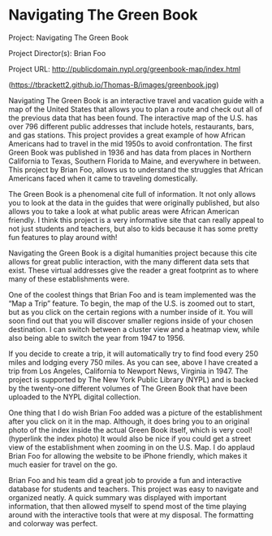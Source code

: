 # Navigating The Green Book

Project: 
Navigating The Green Book

Project Director(s): 
Brian Foo

Project URL: 
http://publicdomain.nypl.org/greenbook-map/index.html

(https://tbrackett2.github.io/Thomas-B/images/greenbook.jpg)

Navigating The Green Book is an interactive travel and vacation guide with a map of the United States that allows you to plan a route and check out all of the previous data that has been found. The interactive map of the U.S. has over 796 different public addresses that include hotels, restaurants, bars, and gas stations. This project provides a great example of how African Americans had to travel in the mid 1950s to avoid confrontation. The first Green Book was published in 1936 and has data from places in Northern California to Texas, Southern Florida to Maine, and everywhere in between. This project by Brian Foo, allows us to understand the struggles that African Americans faced when it came to traveling domestically.

The Green Book is a phenomenal cite full of information. It not only allows you to look at the data in the guides that were originally published, but also allows you to take a look at what public areas were African American friendly. I think this project is a very informative site that can really appeal to not just students and teachers, but also to kids because it has some pretty fun features to play around with! 

Navigating the Green Book is a digital humanities project because this cite allows for great public interaction, with the many different data sets that exist. These virtual addresses give the reader a great footprint as to where many of these establishments were.

One of the coolest things that Brian Foo and is team implemented was the “Map a Trip” feature. To begin, the map of the U.S. is zoomed out to start, but as you click on the certain regions with a number inside of it. You will soon find out that you will discover smaller regions inside of your chosen destination. I can switch between a cluster view and a heatmap view, while also being able to switch the year from 1947 to 1956.
 

If you decide to create a trip, it will automatically try to find food every 250 miles and lodging every 750 miles. As you can see, above I have created a trip from Los Angeles, California to Newport News, Virginia in 1947.
The project is supported by The New York Public Library (NYPL) and is backed by the twenty-one different volumes of The Green Book that have been uploaded to the NYPL digital collection.

One thing that I do wish Brian Foo added was a picture of the establishment after you click on it in the map. Although, it does bring you to an original photo of the index inside the actual Green Book itself, which is very cool! (hyperlink the index photo) It would also be nice if you could get a street view of the establishment when zooming in on the U.S. Map. I do applaud Brian Foo for allowing the website to be iPhone friendly, which makes it much easier for travel on the go.

Brian Foo and his team did a great job to provide a fun and interactive database for students and teachers. This project was easy to navigate and organized neatly. A quick summary was displayed with important information, that then allowed myself to spend most of the time playing around with the interactive tools that were at my disposal. The formatting and colorway was perfect.
 




